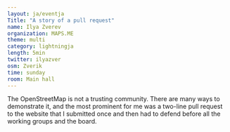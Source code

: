 ```yaml
---
layout: ja/eventja
Title: "A story of a pull request"
name: Ilya Zverev
organization: MAPS.ME
theme: multi
category: lightningja
length: 5min
twitter: ilyazver
osm: Zverik
time: sunday
room: Main hall
---
```

The OpenStreetMap is not a trusting community. There are many ways to demonstrate it, and the most prominent for me was a two-line pull request to the website that I submitted once and then had to defend before all the working groups and the board.
